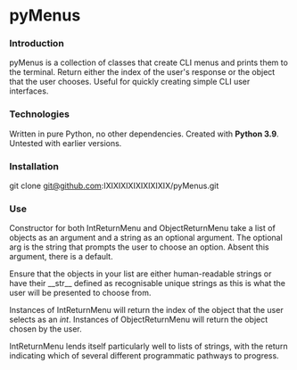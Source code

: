 # pyMenus

### Introduction
pyMenus is a collection of classes that create CLI menus and prints them to the terminal.
Return either the index of the user's response or the object that the user chooses.
Useful for quickly creating simple CLI user interfaces.

### Technologies
Written in pure Python, no other dependencies. Created with **Python 3.9**. Untested with earlier versions.

### Installation
git clone git@github.com:IXIXIXIXIXIXIXIXIX/pyMenus.git

### Use
Constructor for both IntReturnMenu and ObjectReturnMenu take a list of objects as an argument and a 
string as an optional argument. The optional arg is the string that prompts the user to choose an 
option. Absent this argument, there is a default.

Ensure that the objects in your list are either human-readable strings or have their \_\_str\_\_ 
defined as recognisable unique strings as this is what the user will be presented to choose from.

Instances of IntReturnMenu will return the index of the object that the user selects as an *int*.
Instances of ObjectReturnMenu will return the object chosen by the user.

IntReturnMenu lends itself particularly well to lists of strings, with the return indicating which 
of several different programmatic pathways to progress.

